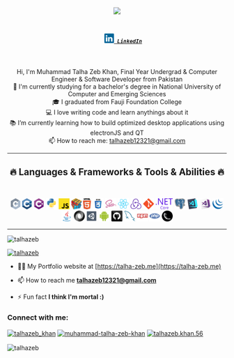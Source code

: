 <h1 align="center">
  <a href="https://git.io/typing-svg">
    <img src="https://readme-typing-svg.herokuapp.com/?lines=Hello,+There!+👋;This+is+Talha;Nice+to+meet+you!&center=true&size=30">
  </a>
</h1>

<h5 align="center">
  <code>
    <a href="https://www.linkedin.com/in/muhammad-talha-zeb-khan/" title="LinkedIn Profile"><img width="22" src="images/linkedin.svg"> LinkedIn</a></code>
</h5>
<br>
<p align="center">
  Hi, I'm Muhammad Talha Zeb Khan, Final Year Undergrad & Computer Engineer & Software Developer from Pakistan
  <br>
  🔬 I'm currently studying for a bachelor's degree in National University of Computer and Emerging Sciences
  <br>
  🎓 I graduated from Fauji Foundation College
  <br>
  💻 I love writing code and learn anythings about it
  <br>
  📚 I’m currently learning how to build optimized desktop applications using electronJS and QT
  <br>
  📫 How to reach me: <a href="mailto: talhazeb12321@gmail.com">talhazeb12321@gmail.com</a>
</p>

<hr>
<h2 align="center">🔥 Languages & Frameworks & Tools & Abilities 🔥</h2>
<br>
<p align="center">
  <code><img title="C" height="25" src="images/c.svg"></code>
  <code><img title="C++" height="25" src="images/cpp.svg"></code>
  <code><img title="C#" height="25" src="images/cSharp.svg"></code>
  <code><img title="Python" height="25" src="images/python-original.svg"></code>
  <code><img title="Javascript" height="25" src="images/javascript.svg"></code>
  <code><img title="Problem Solving" height="25" src="images/problemSolving.png"></code>
  <code><img title="HTML5" height="25" src="images/html5.svg"></code>
  <code><img title="CSS" height="25" src="images/css.svg"></code>
  <code><img title="SASS" height="25" src="images/sass.svg"></code>
  <code><img title="React" height="25" src="images/react-original.svg"></code>
  <code><img title="Redux" height="25" src="images/redux.svg"></code>
  <code><img title="Git" height="25" src="images/git-original.svg"></code>
  <code><img title=".NetCore" height="25" src="images/dotnetcore.svg"></code>
  <code><img title="PostgreSQL" height="25" src="images/postgresql.svg"></code>
  <code><img title="Visual Studio Code" height="25" src="images/vscode.png"></code>
  <code><img title="Microsoft Visual Studio" height="25" src="images/visualstudio.png"></code>
  <code><img title="JQuery" height="25" src="images/jquery-original.svg"></code>
  <code><img title="Java" height="25" src="images/java-original.svg"></code>
  <code><img title="JSON" height="25" src="images/json.svg"></code>
  <code><img title="Unity" height="25" src="images/unity3d.svg"></code>
  <code><img title="Android" height="25" src="images/android.svg"></code>
  <code><img title="GitHub" height="25" src="images/github.svg"></code>
  <code><img title="MySQL" height="25" src="images/mysql.svg"></code>
  <code><img title="npm" height="25" src="images/npm.svg"></code>
  <code><img title="PHP" height="25" src="images/php.svg"></code>
  <code><img title="Flask" height="25" src="images/flask.png"></code>
</p>
<hr>

<p align="left"> <img src="https://komarev.com/ghpvc/?username=talhazeb&label=Profile%20views&color=0e75b6&style=flat" alt="talhazeb" /> </p>

<p align="left"> <a href="https://github.com/ryo-ma/github-profile-trophy"><img src="https://github-profile-trophy.vercel.app/?username=talhazeb" alt="talhazeb" /></a> </p>

- 👨‍💻 My Portfolio website at [https://talha-zeb.me](https://talha-zeb.me)

- 📫 How to reach me **talhazeb12321@gmail.com**

- ⚡ Fun fact **I think I'm mortal :)**

<h3 align="left">Connect with me:</h3>
<p align="left">
<a href="https://twitter.com/talhazeb_khan" target="blank"><img align="center" src="https://raw.githubusercontent.com/rahuldkjain/github-profile-readme-generator/master/src/images/icons/Social/twitter.svg" alt="talhazeb_khan" height="30" width="40" /></a>
<a href="https://linkedin.com/in/muhammad-talha-zeb-khan" target="blank"><img align="center" src="https://raw.githubusercontent.com/rahuldkjain/github-profile-readme-generator/master/src/images/icons/Social/linked-in-alt.svg" alt="muhammad-talha-zeb-khan" height="30" width="40" /></a>
<a href="https://fb.com/talhazeb.khan.56" target="blank"><img align="center" src="https://raw.githubusercontent.com/rahuldkjain/github-profile-readme-generator/master/src/images/icons/Social/facebook.svg" alt="talhazeb.khan.56" height="30" width="40" /></a>
</p>

<p><img align="center" src="https://github-readme-stats.vercel.app/api/top-langs?username=talhazeb&show_icons=true&locale=en&layout=compact" alt="talhazeb" /></p>
